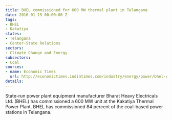 ```yaml
---
title: BHEL commissioned for 600 MW thermal plant in Telangana
date: 2016-01-15 00:00:00 Z
tags:
- BHEL
- Kakatiya
states:
- Telangana
- Center-State Relations
sectors:
- Climate Change and Energy
subsectors:
- Coal
sources:
- name: Economic Times
  url: http://economictimes.indiatimes.com/industry/energy/power/bhel-commissions-first-600mw-thermal-unit-in-telangana/articleshow/50450525.cms
details: 
---
```


State-run power plant equipment manufacturer Bharat Heavy Electricals Ltd. (BHEL) has commissioned a 600 MW unit at the Kakatiya Thermal Power Plant. BHEL has commissioned 84 percent of the coal-based power stations in Telangana.
